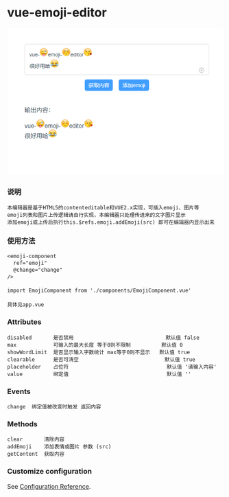 # vue-emoji-editor

![效果图](https://github.com/thegithubs/vue-emoji-editor/blob/master/public/intro.png)

### 说明
```
本编辑器是基于HTML5的contenteditable和VUE2.x实现，可插入emoji、图片等
emoji列表和图片上传逻辑请自行实现，本编辑器只处理传进来的文字图片显示
添加emoji或上传后执行this.$refs.emoji.addEmoji(src) 即可在编辑器内显示出来
```

### 使用方法
```
<emoji-component
  ref="emoji"
  @change="change"
/>

import EmojiComponent from './components/EmojiComponent.vue'

具体见app.vue
```

### Attributes
```
disabled       是否禁用                              默认值 false
max            可输入的最大长度 等于0则不限制          默认值 0
showWordLimit  是否显示输入字数统计 max等于0则不显示   默认值 true
clearable      是否可清空                            默认值 true
placeholder    占位符                                默认值 '请输入内容'
value          绑定值                                默认值 ''
```

### Events
```
change	绑定值被改变时触发 返回内容
```

### Methods
```
clear       清除内容
addEmoji    添加表情或图片 参数 (src)
getContent  获取内容
```

### Customize configuration
See [Configuration Reference](https://cli.vuejs.org/config/).
